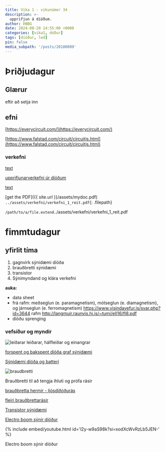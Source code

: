 ```yaml
---
title: Vika 1 - vikunúmer 34
description: >-
  upprifjun á díóðum. 
author: ÞBBG
date: 2024-08-20 14:55:00 +0000
categories: [vika1, dóður]
tags: [díóður, led]
pin: false
media_subpath: '/posts/20180809'
---
```


# Þriðjudagur

## Glærur

eftir að setja inn

## efni

[https://everycircuit.com/](https://everycircuit.com/)

[https://www.falstad.com/circuit/circuitjs.html](https://www.falstad.com/circuit/circuitjs.html)

### verkefni 


[text](verkefni_1_reit.pdf)

[upprifjunarverkefni úr díóðum](/assets/verkefni_1_reit.pdf)

[text](../assets/verkefni/verkefni_1_reit.pdf)

[get the PDF]({{ site.url }}/assets/mydoc.pdf)
`../assets/verkefni/verkefni_1_reit.pdf`{: .filepath}

`/path/to/a/file.extend`../assets/verkefni/verkefni_1_reit.pdf

# fimmtudagur

## yfirlit tíma

1. gagnvirk sýnidæmi díóða 
2. brauðbretti sýnidæmi
3. transistor
4. Sýnimyndand og klára verkefni

**auka:** 

- data sheet
- frá rafm: meðseglun (e. paramagnetism), mótseglun (e. diamagnetism), og járnseglun (e. ferromagnetism)  https://www.visindavefur.is/svar.php?id=3644 rafm   http://langmuir.raunvis.hi.is/~tumi/eII16/fl8.pdf 
- díóðu sprenging 

### vefsíður og myndir

![leiðarar](https://qph.cf2.quoracdn.net/main-qimg-8de0e3e50f88bb9e209f33c81c441d1c-lq)
leiðarar, hálfleiðar og einangrar

[forspent og bakspent díóða graf sýnidæmi](https://instrumentationtools.com/forward-bias-reverse-bias-diode-working-animation/?utm_content=cmp-true)

[Sýnidæmi díóða og batterí](https://javalab.org/en/diode_en/)

![braudbretti](https://blogger.googleusercontent.com/img/b/R29vZ2xl/AVvXsEiPe9hY234S-AntpSmrMjQaNGCJqWAF5FRbCQ5FO07FUT4En-Qrhcv-sBp6SemAsxrkvDeTm9lDRWolZgmSNK5yRObvOHryMAG99pn40DrGMe4BEpiPjZY1HDXsqJAIoOgvqtGLa4k4SXwiVEN0rs8uPN9x6FiPSlVP-bUpIbFY2_f1DeKD16lkXqlA/s640/Breadboard-connections.jpg)

Brauðbretti til að tengja íhluti og prófa rásir

[brauðbretta hermir - ljósdíðóðurás](https://www.withdiode.com/projects/2839d6b8-0536-44f2-b768-e2fb79778a40?template=blank)

[fleiri brauðbrettarásir](https://www.withdiode.com/explore)

[Transistor sýnidæmi](https://javalab.org/en/transistor_en/)

[Electro boom sýnir díóður](https://www.youtube.com/watch?v=l2y-w9aS98k&t=140s)

{% include embed/youtube.html id='l2y-w9aS98k?si=xodXcWvRzLb5JEN-' %}

Electro boom sýnir díóður
